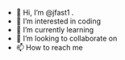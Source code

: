 - 👋 Hi, I’m @jfast1 .
- 👀 I’m interested in coding 
- 🌱 I’m currently learning 
- 💞️ I’m looking to collaborate on 
- 📫 How to reach me 

<!---
jfast1/jfast1 is a ✨ special ✨ repository because its `README.md` (this file) appears on your GitHub profile.
You can click the Preview link to take a look at your changes.
--->
